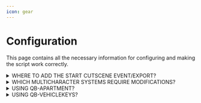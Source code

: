 ```yaml
---
icon: gear
---
```


# Configuration

This page contains all the necessary information for configuring and making the script work correctly.

<details>

<summary>WHERE TO ADD THE START CUTSCENE EVENT/EXPORT?</summary>

[Click here](../advanced-cutscene/configuration/clothing.md) to see the modification for adding the event/export that initiates the cutscene. Apply the changes based on the clothing script you are using.

</details>

<details>

<summary>WHICH MULTICHARACTER SYSTEMS REQUIRE MODIFICATIONS?</summary>

If you're using any of the multicharacter systems listed below, you'll need to make some additional modifications for the cutscene to work as expected.&#x20;

* [renzu\_multicharacter](../codekit/configuration/renzu-multicharacter.md)
* [ZSX\_Multicharacter](../advanced-cutscene/configuration/multicharacter/zsx-multicharacter.md)

</details>

<details>

<summary>USING QB-APARTMENT?</summary>

If you use `qb-apartment`, [click here](../advanced-cutscene/configuration/qb-apartment.md) to view the essential modifications to ensure smooth functioning.

</details>

<details>

<summary>USING QB-VEHICLEKEYS?</summary>

If you use `qb-vehiclekeys`, [click her](broken-reference)e to view the essential modifications to ensure smooth functioning.

</details>

